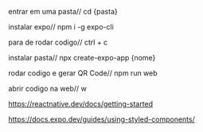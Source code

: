 entrar em uma pasta//  cd {pasta}

instalar expo// npm i -g expo-cli

para de rodar codigo//
ctrl + c

instalar pasta//
npx create-expo-app {nome}

rodar codigo e gerar QR Code//
npm run web

abrir codigo na web//
w

https://reactnative.dev/docs/getting-started

https://docs.expo.dev/guides/using-styled-components/
